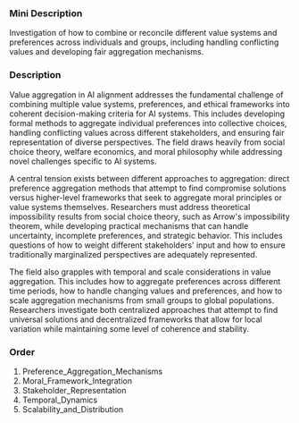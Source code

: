 ### Mini Description

Investigation of how to combine or reconcile different value systems and preferences across individuals and groups, including handling conflicting values and developing fair aggregation mechanisms.

### Description

Value aggregation in AI alignment addresses the fundamental challenge of combining multiple value systems, preferences, and ethical frameworks into coherent decision-making criteria for AI systems. This includes developing formal methods to aggregate individual preferences into collective choices, handling conflicting values across different stakeholders, and ensuring fair representation of diverse perspectives. The field draws heavily from social choice theory, welfare economics, and moral philosophy while addressing novel challenges specific to AI systems.

A central tension exists between different approaches to aggregation: direct preference aggregation methods that attempt to find compromise solutions versus higher-level frameworks that seek to aggregate moral principles or value systems themselves. Researchers must address theoretical impossibility results from social choice theory, such as Arrow's impossibility theorem, while developing practical mechanisms that can handle uncertainty, incomplete preferences, and strategic behavior. This includes questions of how to weight different stakeholders' input and how to ensure traditionally marginalized perspectives are adequately represented.

The field also grapples with temporal and scale considerations in value aggregation. This includes how to aggregate preferences across different time periods, how to handle changing values and preferences, and how to scale aggregation mechanisms from small groups to global populations. Researchers investigate both centralized approaches that attempt to find universal solutions and decentralized frameworks that allow for local variation while maintaining some level of coherence and stability.

### Order

1. Preference_Aggregation_Mechanisms
2. Moral_Framework_Integration
3. Stakeholder_Representation
4. Temporal_Dynamics
5. Scalability_and_Distribution
